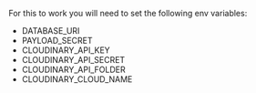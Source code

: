 For this to work you will need to set the following env variables:

* DATABASE_URI
* PAYLOAD_SECRET
* CLOUDINARY_API_KEY
* CLOUDINARY_API_SECRET
* CLOUDINARY_API_FOLDER
* CLOUDINARY_CLOUD_NAME
